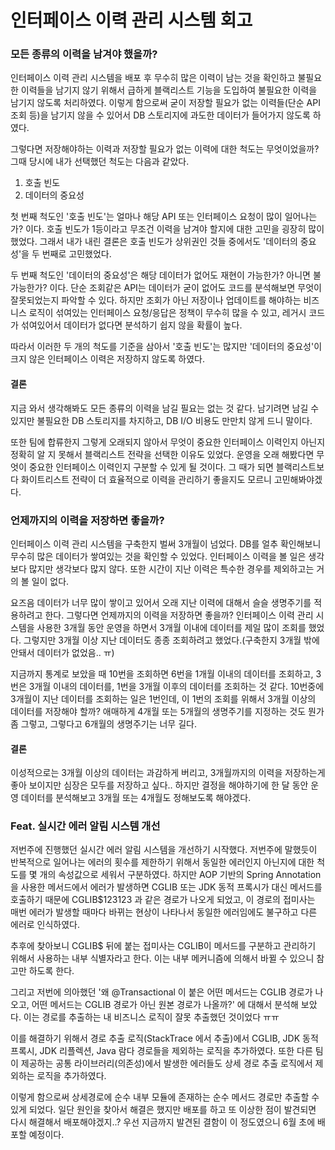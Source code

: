 # 인터페이스 이력 관리 시스템 회고

### 모든 종류의 이력을 남겨야 했을까?

인터페이스 이력 관리 시스템을 배포 후 무수히 많은 이력이 남는 것을 확인하고 불필요한 이력들을 남기지 않기 위해서 급하게 블랙리스트 기능을 도입하여 불필요한 이력을 남기지 않도록 처리하였다. 이렇게 함으로써 굳이 저장할 필요가 없는 이력들(단순 API 조회 등)을 남기지 않을 수 있어서 DB 스토리지에 과도한 데이터가 들어가지 않도록 하였다.

그렇다면 저장해야하는 이력과 저장할 필요가 없는 이력에 대한 척도는 무엇이었을까? 그때 당시에 내가 선택했던 척도는 다음과 같았다.

1. 호출 빈도
2. 데이터의 중요성

첫 번째 척도인 '호출 빈도'는 얼마나 해당 API 또는 인터페이스 요청이 많이 일어나는가? 이다. 호출 빈도가 1등이라고 무조건 이력을 남겨야 할지에 대한 고민을 굉장히 많이했었다. 그래서 내가 내린 결론은 호출 빈도가 상위권인 것들 중에서도 '데이터의 중요성'을 두 번째로 고민했었다.

두 번째 척도인 '데이터의 중요성'은 해당 데이터가 없어도 재현이 가능한가? 아니면 불가능한가? 이다. 단순 조회같은 API는 데이터가 굳이 없어도 코드를 분석해보면 무엇이 잘못되었는지 파악할 수 있다. 하지만 조회가 아닌 저장이나 업데이트를 해야하는 비즈니스 로직이 섞여있는 인터페이스 요청/응답은 정책이 무수히 많을 수 있고, 레거시 코드가 섞여있어서 데이터가 없다면 분석하기 쉽지 않을 확률이 높다.

따라서 이러한 두 개의 척도를 기준을 삼아서 '호출 빈도'는 많지만 '데이터의 중요성'이 크지 않은 인터페이스 이력은 저장하지 않도록 하였다.

#### 결론

지금 와서 생각해봐도 모든 종류의 이력을 남길 필요는 없는 것 같다. 남기려면 남길 수 있지만 불필요한 DB 스토리지를 차지하고, DB I/O 비용도 만만치 않게 드니 말이다.

또한 팀에 합류한지 그렇게 오래되지 않아서 무엇이 중요한 인터페이스 이력인지 아닌지 정확히 알 지 못해서 블랙리스트 전략을 선택한 이유도 있었다. 운영을 오래 해봤다면 무엇이 중요한 인터페이스 이력인지 구분할 수 있게 될 것이다. 그 때가 되면 블랙리스트보다 화이트리스트 전략이 더 효율적으로 이력을 관리하기 좋을지도 모르니 고민해봐야겠다.

### 언제까지의 이력을 저장하면 좋을까?

인터페이스 이력 관리 시스템을 구축한지 벌써 3개월이 넘었다. DB를 얼추 확인해보니 무수히 많은 데이터가 쌓여있는 것을 확인할 수 있었다. 인터페이스 이력을 볼 일은 생각보다 많지만 생각보다 많지 않다. 또한 시간이 지난 이력은 특수한 경우를 제외하고는 거의 볼 일이 없다.

요즈음 데이터가 너무 많이 쌓이고 있어서 오래 지난 이력에 대해서 슬슬 생명주기를 적용하려고 한다. 그렇다면 언제까지의 이력을 저장하면 좋을까? 인터페이스 이력 관리 시스템을 사용한 3개월 동안 운영을 하면서 3개월 이내에 데이터를 제일 많이 조회를 했었다. 그렇지만 3개월 이상 지난 데이터도 종종 조회하려고 했었다.(구축한지 3개월 밖에 안돼서 데이터가 없었음.. ㅠ)

지금까지 통계로 보았을 때 10번을 조회하면 6번을 1개월 이내의 데이터를 조회하고, 3번은 3개월 이내의 데이터를, 1번을 3개월 이후의 데이터를 조회하는 것 같다. 10번중에 3개월이 지난 데이터를 조회하는 일은 1번인데, 이 1번의 조회를 위해서 3개월 이상의 데이터를 저장해야 할까? 애매하게 4개월 또는 5개월의 생명주기를 지정하는 것도 뭔가 좀 그렇고, 그렇다고 6개월의 생명주기는 너무 길다.

#### 결론

이성적으로는 3개월 이상의 데이터는 과감하게 버리고, 3개월까지의 이력을 저장하는게 좋아 보이지만 심장은 모두를 저장하고 싶다.. 하지만 결정을 해야하기에 한 달 동안 운영 데이터를 분석해보고 3개월 또는 4개월도 정해보도록 해야겠다.

### Feat. 실시간 에러 알림 시스템 개선

저번주에 진행했던 실시간 에러 알림 시스템을 개선하기 시작했다. 저번주에 말했듯이 반복적으로 일어나는 에러의 횟수를 제한하기 위해서 동일한 에러인지 아닌지에 대한 척도를 몇 개의 속성값으로 세워서 구분하였다. 하지만 AOP 기반의 Spring Annotation을 사용한 메서드에서 에러가 발생하면 CGLIB 또는 JDK 동적 프록시가 대신 메서드를 호출하기 때문에 CGLIB$123123 과 같은 경로가 나오게 되었고, 이 경로의 접미사는 매번 에러가 발생할 때마다 바뀌는 현상이 나타나서 동일한 에러임에도 불구하고 다른 에러로 인식하였다.

추후에 찾아보니 CGLIB$ 뒤에 붙는 접미사는 CGLIB이 메서드를 구분하고 관리하기 위해서 사용하는 내부 식별자라고 한다. 이는 내부 메커니즘에 의해서 바뀔 수 있으니 참고만 하도록 한다.

그리고 저번에 의아했던 '왜 @Transactional 이 붙은 어떤 메서드는 CGLIB 경로가 나오고, 어떤 메서드는 CGLIB 경로가 아닌 원본 경로가 나올까?' 에 대해서 분석해 보았다. 이는 경로를 추출하는 내 비즈니스 로직이 잘못 추출했던 것이었다 ㅠㅠ

이를 해결하기 위해서 경로 추출 로직(StackTrace 에서 추출)에서  CGLIB, JDK 동적 프록시, JDK 리플렉션, Java 람다 경로들을 제외하는 로직을 추가하였다. 또한 다른 팀이 제공하는 공통 라이브러리(의존성)에서 발생한 에러들도 상세 경로 추출 로직에서 제외하는 로직을 추가하였다.

이렇게 함으로써 상세경로에 순수 내부 모듈에 존재하는 순수 메서드 경로만 추출할 수 있게 되었다. 일단 원인을 찾아서 해결은 했지만 배포를 하고 또 이상한 점이 발견되면 다시 해결해서 배포해야겠지..? 우선 지금까지 발견된 결함이 이 정도였으니 6월 초에 배포할 예정이다.